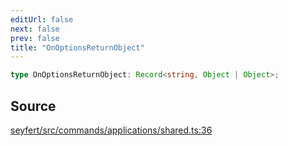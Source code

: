 ```yaml
---
editUrl: false
next: false
prev: false
title: "OnOptionsReturnObject"
---
```


```ts
type OnOptionsReturnObject: Record<string, Object | Object>;
```

## Source

[seyfert/src/commands/applications/shared.ts:36](https://github.com/potoland/potocuit/blob/c4fb0c1/src/commands/applications/shared.ts#L36)
